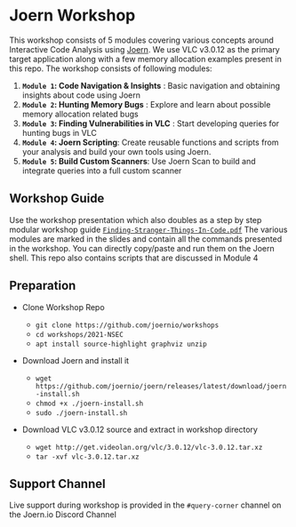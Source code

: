 # Joern Workshop

This workshop consists of 5 modules covering various concepts around Interactive Code Analysis using [Joern](http://joern.io). We use VLC v3.0.12 as the primary target application along with a few memory allocation examples present in this repo. The workshop consists of following modules:

1. **`Module 1`: Code Navigation & Insights** : Basic navigation and obtaining insights about code using Joern
2. **`Module 2`: Hunting Memory Bugs** : Explore and learn about possible memory allocation related bugs
3. **`Module 3`: Finding Vulnerabilities in VLC** : Start developing queries for hunting bugs in VLC
3. **`Module 4`: Joern Scripting**: Create reusable functions and scripts from your analysis and build your own tools using Joern.
4. **`Module 5`: Build Custom Scanners**: Use Joern Scan to build and integrate queries into a full custom scanner

## Workshop Guide
Use the workshop presentation which also doubles as a step by step modular workshop guide  [`Finding-Stranger-Things-In-Code.pdf`](Finding-Stranger-Things-In-Code.pdf) The various modules are marked in the slides and contain all the commands presented in the workshop. You can directly copy/paste and run them on the Joern shell. This repo also contains scripts that are discussed in Module 4

## Preparation

* Clone Workshop Repo
  * `git clone https://github.com/joernio/workshops`
  * `cd workshops/2021-NSEC` 
  * `apt install source-highlight graphviz unzip`


* Download  Joern and install it
  * `wget https://github.com/joernio/joern/releases/latest/download/joern-install.sh`
  * `chmod +x ./joern-install.sh`
  * `sudo ./joern-install.sh`


* Download VLC v3.0.12 source and extract in workshop directory
  * `wget http://get.videolan.org/vlc/3.0.12/vlc-3.0.12.tar.xz`
  * `tar -xvf vlc-3.0.12.tar.xz`

## Support Channel
Live support during workshop is provided in the `#query-corner` channel on the Joern.io Discord Channel 